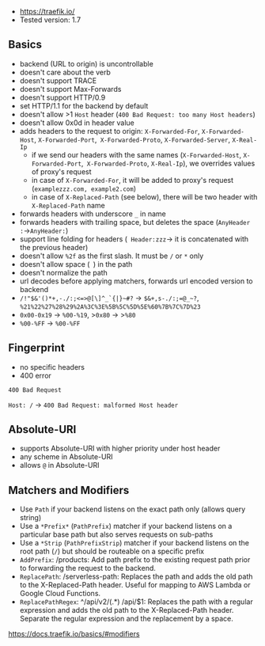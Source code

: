 - https://traefik.io/
- Tested version: 1.7

## Basics
- backend (URL to origin) is uncontrollable 
- doesn't care about the verb 
- doesn't support TRACE
- doesn't support  Max-Forwards
- doesn't support HTTP/0.9
- set HTTP/1.1 for the backend by default
- doesn't allow >1 `Host` header (`400 Bad Request: too many Host headers`)
- doesn't allow 0x0d in header value
- adds headers to the request to origin: `X-Forwarded-For`, `X-Forwarded-Host`, `X-Forwarded-Port`,` X-Forwarded-Proto`, `X-Forwarded-Server`, `X-Real-Ip`
  - if we send our headers with the same names (`X-Forwarded-Host`, `X-Forwarded-Port`,` X-Forwarded-Proto`, `X-Real-Ip`), we overrides values of proxy's request
  - in case of `X-Forwarded-For`, it will be added to proxy's request (`examplezzz.com, example2.com`)
  - in case of `X-Replaced-Path` (see below), there will be two header with `X-Replaced-Path` name
- forwards headers with underscore `_` in name
- forwards headers with trailing space, but deletes the space (`AnyHeader :`->`AnyHeader:`)
- support line folding for headers (` Header:zzz`-> it is concatenated with the previous header)
- doesn't allow `%2f` as the first slash. It must be `/` or `*` only
- doesn't allow space (` `) in the path
- doesn't normalize the path
- url decodes before applying matchers, forwards url encoded version to backend
- ``/!"$&'()*+,-./:;<=>@[\]^_`{|}~#?``  -> ``$&+,s-./:;=@_~?``, `%21%22%27%28%29%2A%3C%3E%5B%5C%5D%5E%60%7B%7C%7D%23`
- `0x00-0x19` -> `%00-%19`,  >`0x80` -> >`%80`
- `%00-%FF` -> `%00-%FF`

## Fingerprint
- no specific headers
- 400 error
```
400 Bad Request
```
`Host: /` -> `400 Bad Request: malformed Host header`
## Absolute-URI
- supports Absolute-URI with higher priority under host header
- any scheme in Absolute-URI
- allows `@` in Absolute-URI

## Matchers and Modifiers
- Use `Path` if your backend listens on the exact path only (allows query string)
- Use a `*Prefix*` (`PathPrefix`) matcher if your backend listens on a particular base path but also serves requests on sub-paths
- Use a `*Strip` (`PathPrefixStrip`) matcher if your backend listens on the root path (`/`) but should be routeable on a specific prefix
- `AddPrefix`: /products: Add path prefix to the existing request path prior to forwarding the request to the backend.
- `ReplacePath`: /serverless-path: Replaces the path and adds the old path to the X-Replaced-Path header. Useful for mapping to AWS Lambda or Google Cloud Functions.
- `ReplacePathRegex`: ^/api/v2/(.*) /api/$1: Replaces the path with a regular expression and adds the old path to the X-Replaced-Path header. Separate the regular expression and the replacement by a space.

https://docs.traefik.io/basics/#modifiers

